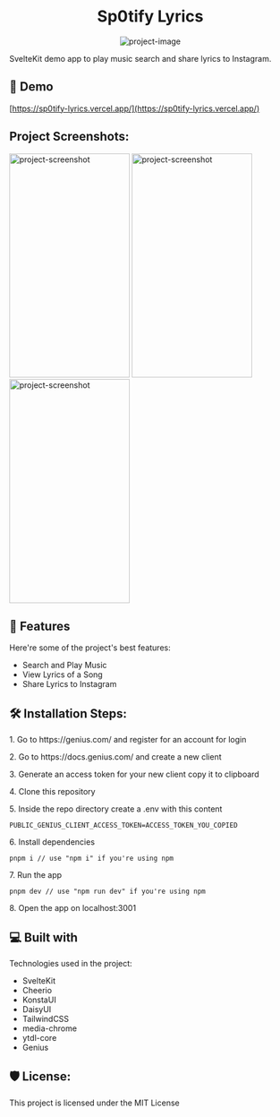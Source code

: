 <h1 align="center" id="title">Sp0tify Lyrics</h1>

<p align="center"><img src="https://socialify.git.ci/lonewanderer27/sp0tify-lyrics-svelte/image?language=1&amp;name=1&amp;owner=1&amp;pattern=Signal&amp;theme=Auto" alt="project-image"></p>

<p id="description">SvelteKit demo app to play music search and share lyrics to Instagram.</p>

<h2>🚀 Demo</h2>

[https://sp0tify-lyrics.vercel.app/](https://sp0tify-lyrics.vercel.app/)

<h2>Project Screenshots:</h2>

<img src="https://github.com/lonewanderer27/sp0tify-lyrics-svelte/blob/main/screenshots/screenshot_3_iphone_6_7_8_plus.png?raw=true" alt="project-screenshot" width="215px" height="400/">

<img src="https://github.com/lonewanderer27/sp0tify-lyrics-svelte/blob/main/screenshots/screenshot_1_iphone_6_7_8_plus.png?raw=true" alt="project-screenshot" width="215px" height="400/">

<img src="https://github.com/lonewanderer27/sp0tify-lyrics-svelte/blob/main/screenshots/screenshot_2_iphone_6_7_8_plus.png?raw=true" alt="project-screenshot" width="215px" height="400/">

  
  
<h2>🧐 Features</h2>

Here're some of the project's best features:

*   Search and Play Music
*   View Lyrics of a Song
*   Share Lyrics to Instagram

<h2>🛠️ Installation Steps:</h2>

<p>1. Go to https://genius.com/ and register for an account for login</p>

<p>2. Go to https://docs.genius.com/ and create a new client</p>

<p>3. Generate an access token for your new client copy it to clipboard</p>

<p>4. Clone this repository</p>

<p>5. Inside the repo directory create a .env with this content</p>

```
PUBLIC_GENIUS_CLIENT_ACCESS_TOKEN=ACCESS_TOKEN_YOU_COPIED
```

<p>6. Install dependencies</p>

```
pnpm i // use "npm i" if you're using npm
```

<p>7. Run the app</p>

```
pnpm dev // use "npm run dev" if you're using npm
```

<p>8. Open the app on localhost:3001</p>

  
  
<h2>💻 Built with</h2>

Technologies used in the project:

*   SvelteKit
*   Cheerio
*   KonstaUI
*   DaisyUI
*   TailwindCSS
*   media-chrome
*   ytdl-core
*   Genius

<h2>🛡️ License:</h2>

This project is licensed under the MIT License